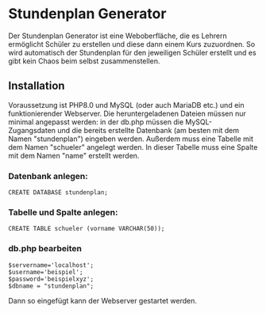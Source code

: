 # Stundenplan Generator
Der Stundenplan Generator ist eine Weboberfläche, die es Lehrern ermöglicht Schüler zu erstellen und diese dann einem Kurs zuzuordnen. So wird automatisch der Stundenplan für den jeweiligen Schüler erstellt und es gibt kein Chaos beim selbst zusammenstellen.


## Installation

Voraussetzung ist PHP8.0 und MySQL (oder auch MariaDB etc.) und ein funktionierender Webserver.
Die heruntergeladenen Dateien müssen nur minimal angepasst werden:
in der db.php müssen die MySQL-Zugangsdaten und die bereits erstellte Datenbank (am besten mit dem Namen "stundenplan") eingeben werden. Außerdem muss eine Tabelle mit dem Namen "schueler" angelegt werden. In dieser Tabelle muss eine Spalte mit dem Namen "name" erstellt werden.

### Datenbank anlegen:
```
CREATE DATABASE stundenplan;
```

### Tabelle und Spalte anlegen:
```
CREATE TABLE schueler (vorname VARCHAR(50));
```

### db.php bearbeiten
```
$servername='localhost';
$username='beispiel';
$password='beispielxyz';
$dbname = "stundenplan";
```

Dann so eingefügt kann der Webserver gestartet werden.
